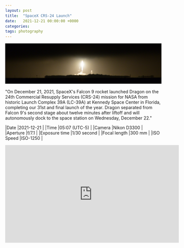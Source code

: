 ```yaml
---
layout: post
title:  "SpaceX CRS-24 Launch"
date:   2021-12-21 00:00:00 +0000
categories: 
tags: photography
---
```


<img alt="spacex-crs-24" src="/assets/2021-12-21-spacex-crs-24-launch.jpg" />

<div style="clear: both;"></div>

"On December 21, 2021, SpaceX's Falcon 9 rocket launched Dragon on the 24th Commercial Resupply Services (CRS-24) mission for NASA from historic Launch Complex 39A (LC-39A) at Kennedy Space Center in Florida, completing our 31st and final launch of the year. Dragon separated from Falcon 9's second stage about twelve minutes after liftoff and will autonomously dock to the space station on Wednesday, December 22."

|Date          |2021-12-21    |
|Time          |05:07 (UTC-5) |
|Camera        |Nikon D3300   |
|Aperture      |f/7.1         |
|Exposure time |1/30 second   |
|Focal length  |300 mm        |
|ISO Speed     |ISO-1250      |


<iframe width="560" height="315" src="https://www.youtube.com/embed/gEv6HLHYhWo" title="YouTube video player" frameborder="0" allow="accelerometer; autoplay; clipboard-write; encrypted-media; gyroscope; picture-in-picture" allowfullscreen></iframe>